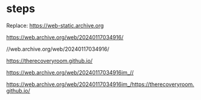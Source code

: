 # steps

Replace:
https://web-static.archive.org

https://web.archive.org/web/20240117034916/

//web.archive.org/web/20240117034916/

https://therecoveryroom.github.io/


https://web.archive.org/web/20240117034916im_//


https://web.archive.org/web/20240117034916im_/https://therecoveryroom.github.io/